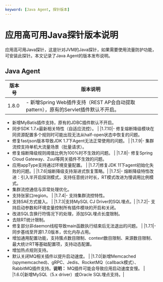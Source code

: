 ```yaml
---
keyword: [Java Agent, 探针版本]
---
```


# 应用高可用Java探针版本说明

应用高可用Java探针，这是针对JVM的Java探针，如果需要使用流量防护功能，可安装此探针。本文记录了Java Agent的版本发布说明。

## Java Agent

|版本号|版本说明|
|---|----|
|1.8.0|-   新增Spring Web插件支持（REST AP会自动提取pattern），原有的Servlet插件默认不开启。
-   新增MyBatis插件支持，原有的JDBC插件默认不开启。
-   同步SDK 1.7.x最新相关特性（自适应流控）。 |
|1.7.10|-   修复熔断降级模块在同资源配置多个规则时可能出现无法从half-open状态中恢复的问题。
-   修复fastjson版本导致JDK 1.7下Agent无法正常使用的问题。 |
|1.7.9|-   集群流控支持单机大流量场景（批量请求）。
-   修复熔断降级规则阈值比例为100%时不生效的问题。 |
|1.7.8|-   修复Spring Cloud Gateway、Zuul等网关插件不生效的问题。
-   应用appType支持通过环境变量配置。 |
|1.7.7|修复JDK 11下agent初始化失败的问题。|
|1.7.6|熔断降级支持渐进式恢复策略。|
|1.7.5|-   熔断降级特性改进：引入半开启探测模式，支持任意统计时长，RT模式改进为慢调用比例模式。
-   集群流控通信与异常处理优化。
-   支持张家口region。 |
|1.7.4|-   支持集群流控特性。
-   支持SAE方式接入。 |
|1.7.3|支持MySQL CJ Driver的SQL埋点。|
|1.7.2|-   支持启动参数和环境变量控制所有插件模块的开启和关闭。
-   改进SQL含换行符情况下的处理，添加SQL埋点长度限制。
-   去除RT统计限制。
-   修复部分非daemon线程导致main函数执行结束后无法退出的问题。 |
|1.7.1|-   同步基线至开源1.7.0版本，优化内存占用。
-   增加通用配置功能，支持簇点数目限制、context数目限制、来源数目限制、最大统计RT等基础配置项，支持动态配置。
-   增加热点规则支持。
-   默认关闭MQ相关插件以提升启动速度。 |
|1.7.0|新增Memcached \(spymemcached\)、gRPC、Jedis、RocketMQ（callback模式）、RabbitMQ插件支持。**说明：** MQ插件可能会导致应用启动速度变慢。 |
|1.6.0|新增MySQL（5.x driver）或Oracle SQL埋点支持。|

